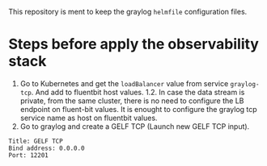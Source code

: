 
This repository is ment to keep the graylog `helmfile` configuration files.


# Steps before apply the observability stack

1. Go to Kubernetes and get the `loadBalancer` value from service `graylog-tcp`. And add to fluentbit host values.
1.2. In case the data stream is private, from the same cluster, there is no need to configure the LB endpoint on fluent-bit values. It is enought to configure the graylog tcp service name as host on fluentbit values.
1. Go to graylog and create a GELF TCP (Launch new GELF TCP input).

```text
Title: GELF TCP
Bind address: 0.0.0.0
Port: 12201
```


